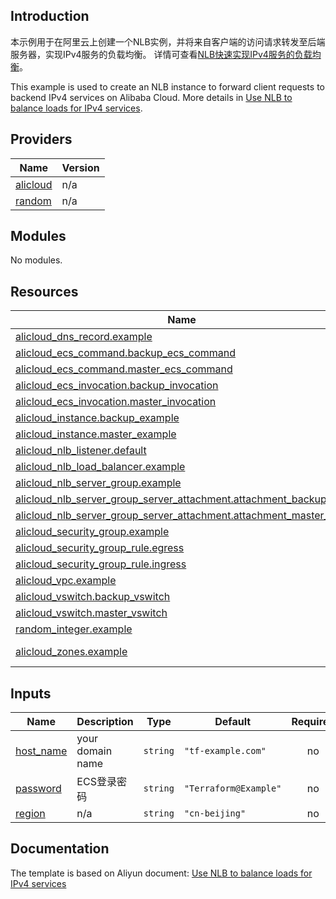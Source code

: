 ## Introduction

<!-- DOCS_DESCRIPTION_CN -->
本示例用于在阿里云上创建一个NLB实例，并将来自客户端的访问请求转发至后端服务器，实现IPv4服务的负载均衡。
详情可查看[NLB快速实现IPv4服务的负载均衡](https://help.aliyun.com/zh/slb/network-load-balancer/getting-started/nlb-quickly-implements-load-balancing-for-ipv4-services)。
<!-- DOCS_DESCRIPTION_CN -->

<!-- DOCS_DESCRIPTION_EN -->
This example is used to create an NLB instance to forward client requests to backend IPv4 services on Alibaba Cloud.
More details in [Use NLB to balance loads for IPv4 services](https://help.aliyun.com/zh/slb/network-load-balancer/getting-started/nlb-quickly-implements-load-balancing-for-ipv4-services).
<!-- DOCS_DESCRIPTION_EN -->

<!-- BEGIN_TF_DOCS -->
## Providers

| Name | Version |
|------|---------|
| <a name="provider_alicloud"></a> [alicloud](#provider\_alicloud) | n/a |
| <a name="provider_random"></a> [random](#provider\_random) | n/a |

## Modules

No modules.

## Resources

| Name | Type |
|------|------|
| [alicloud_dns_record.example](https://registry.terraform.io/providers/aliyun/alicloud/latest/docs/resources/dns_record) | resource |
| [alicloud_ecs_command.backup_ecs_command](https://registry.terraform.io/providers/aliyun/alicloud/latest/docs/resources/ecs_command) | resource |
| [alicloud_ecs_command.master_ecs_command](https://registry.terraform.io/providers/aliyun/alicloud/latest/docs/resources/ecs_command) | resource |
| [alicloud_ecs_invocation.backup_invocation](https://registry.terraform.io/providers/aliyun/alicloud/latest/docs/resources/ecs_invocation) | resource |
| [alicloud_ecs_invocation.master_invocation](https://registry.terraform.io/providers/aliyun/alicloud/latest/docs/resources/ecs_invocation) | resource |
| [alicloud_instance.backup_example](https://registry.terraform.io/providers/aliyun/alicloud/latest/docs/resources/instance) | resource |
| [alicloud_instance.master_example](https://registry.terraform.io/providers/aliyun/alicloud/latest/docs/resources/instance) | resource |
| [alicloud_nlb_listener.default](https://registry.terraform.io/providers/aliyun/alicloud/latest/docs/resources/nlb_listener) | resource |
| [alicloud_nlb_load_balancer.example](https://registry.terraform.io/providers/aliyun/alicloud/latest/docs/resources/nlb_load_balancer) | resource |
| [alicloud_nlb_server_group.example](https://registry.terraform.io/providers/aliyun/alicloud/latest/docs/resources/nlb_server_group) | resource |
| [alicloud_nlb_server_group_server_attachment.attachment_backup_ecs](https://registry.terraform.io/providers/aliyun/alicloud/latest/docs/resources/nlb_server_group_server_attachment) | resource |
| [alicloud_nlb_server_group_server_attachment.attachment_master_ecs](https://registry.terraform.io/providers/aliyun/alicloud/latest/docs/resources/nlb_server_group_server_attachment) | resource |
| [alicloud_security_group.example](https://registry.terraform.io/providers/aliyun/alicloud/latest/docs/resources/security_group) | resource |
| [alicloud_security_group_rule.egress](https://registry.terraform.io/providers/aliyun/alicloud/latest/docs/resources/security_group_rule) | resource |
| [alicloud_security_group_rule.ingress](https://registry.terraform.io/providers/aliyun/alicloud/latest/docs/resources/security_group_rule) | resource |
| [alicloud_vpc.example](https://registry.terraform.io/providers/aliyun/alicloud/latest/docs/resources/vpc) | resource |
| [alicloud_vswitch.backup_vswitch](https://registry.terraform.io/providers/aliyun/alicloud/latest/docs/resources/vswitch) | resource |
| [alicloud_vswitch.master_vswitch](https://registry.terraform.io/providers/aliyun/alicloud/latest/docs/resources/vswitch) | resource |
| [random_integer.example](https://registry.terraform.io/providers/hashicorp/random/latest/docs/resources/integer) | resource |
| [alicloud_zones.example](https://registry.terraform.io/providers/aliyun/alicloud/latest/docs/data-sources/zones) | data source |

## Inputs

| Name | Description | Type | Default | Required |
|------|-------------|------|---------|:--------:|
| <a name="input_host_name"></a> [host\_name](#input\_host\_name) | your domain name | `string` | `"tf-example.com"` | no |
| <a name="input_password"></a> [password](#input\_password) | ECS登录密码 | `string` | `"Terraform@Example"` | no |
| <a name="input_region"></a> [region](#input\_region) | n/a | `string` | `"cn-beijing"` | no |
<!-- END_TF_DOCS -->

## Documentation
<!-- docs-link --> 

The template is based on Aliyun document: [Use NLB to balance loads for IPv4 services](https://help.aliyun.com/zh/slb/network-load-balancer/getting-started/nlb-quickly-implements-load-balancing-for-ipv4-services) 

<!-- docs-link --> 
